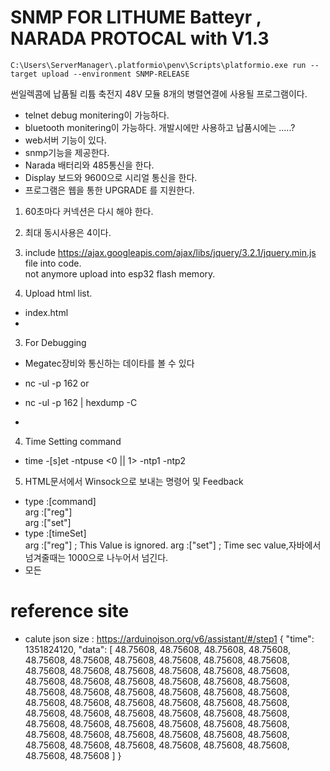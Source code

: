 # SNMP FOR LITHUME Batteyr , NARADA PROTOCAL with V1.3
```
C:\Users\ServerManager\.platformio\penv\Scripts\platformio.exe run --target upload --environment SNMP-RELEASE
```

썬일렉콤에 납품될 리튬 축전지 48V 모듈 8개의 병렬연결에 사용될 프로그램이다. 
- telnet debug monitering이 가능하다. 
- bluetooth monitering이 가능하다. 
  개발시에만 사용하고 납품시에는 .....?
- web서버 기능이 있다. 
- snmp기능을 제공한다. 
- Narada 배터리와 485통신을 한다.
- Display 보드와 9600으로 시리얼 통신을 한다.
- 프로그램은 웹을 통한 UPGRADE 를 지원한다. 



1. 60초마다 커넥션은 다시 해야 한다. 
2. 최대 동시사용은 4이다.

1. include https://ajax.googleapis.com/ajax/libs/jquery/3.2.1/jquery.min.js file into code.  
   not anymore upload into esp32 flash memory.
2. Upload html list.
- index.html
-

3. For Debugging
- Megatec장비와 통신하는 데이타를 볼 수 있다

- nc -ul -p 162 or
- nc -ul -p 162 | hexdump -C
- 
4. Time Setting command

- time -[s]et -ntpuse <0 || 1> -ntp1 <ipaddress> -ntp2 <ipaddress>

5. HTML문서에서 Winsock으로 보내는 명령어 및 Feedback

- type :[command]  
  arg :["reg"]  
  arg :["set"]
- type :[timeSet]  
  arg :["reg"]  ; This Value is ignored. 
  arg :["set"]  ; Time sec value,자바에서 넘겨줄때는 1000으로 나누어서 넘긴다.
- 모든 
# reference site

- calute json size : https://arduinojson.org/v6/assistant/#/step1
  {
  "time": 1351824120,
  "data": [
  48.75608, 48.75608, 48.75608, 48.75608, 48.75608, 48.75608, 48.75608, 48.75608, 48.75608, 48.75608,
   48.75608, 48.75608, 48.75608, 48.75608, 48.75608, 48.75608, 48.75608, 48.75608, 48.75608, 48.75608,
   48.75608, 48.75608, 48.75608, 48.75608, 48.75608, 48.75608, 48.75608, 48.75608, 48.75608, 48.75608,
   48.75608, 48.75608, 48.75608, 48.75608, 48.75608, 48.75608, 48.75608, 48.75608, 48.75608, 48.75608,
   48.75608, 48.75608, 48.75608, 48.75608, 48.75608, 48.75608, 48.75608, 48.75608, 48.75608, 48.75608,
   48.75608, 48.75608, 48.75608, 48.75608, 48.75608, 48.75608, 48.75608, 48.75608, 48.75608, 48.75608
   ]
  }
